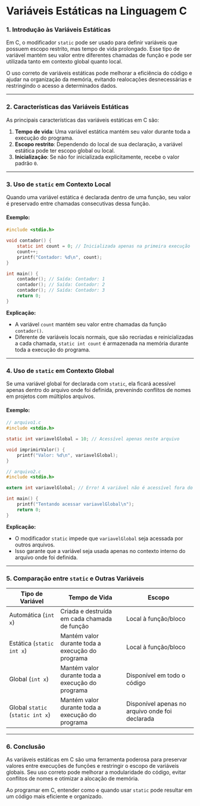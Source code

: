 # **Variáveis Estáticas na Linguagem C**

### 1. Introdução às Variáveis Estáticas

Em C, o modificador `static` pode ser usado para definir variáveis que possuem escopo restrito, mas tempo de vida prolongado. Esse tipo de variável mantém seu valor entre diferentes chamadas de função e pode ser utilizada tanto em contexto global quanto local.

O uso correto de variáveis estáticas pode melhorar a eficiência do código e ajudar na organização da memória, evitando realocações desnecessárias e restringindo o acesso a determinados dados.

---

### 2. Características das Variáveis Estáticas

As principais características das variáveis estáticas em C são:

1. **Tempo de vida**: Uma variável estática mantém seu valor durante toda a execução do programa.
2. **Escopo restrito**: Dependendo do local de sua declaração, a variável estática pode ter escopo global ou local.
3. **Inicialização**: Se não for inicializada explicitamente, recebe o valor padrão `0`.

---

### 3. Uso de `static` em Contexto Local

Quando uma variável estática é declarada dentro de uma função, seu valor é preservado entre chamadas consecutivas dessa função.

#### Exemplo:

```c
#include <stdio.h>

void contador() {
    static int count = 0; // Inicializada apenas na primeira execução
    count++;
    printf("Contador: %d\n", count);
}

int main() {
    contador(); // Saída: Contador: 1
    contador(); // Saída: Contador: 2
    contador(); // Saída: Contador: 3
    return 0;
}
```

**Explicação:**
- A variável `count` mantém seu valor entre chamadas da função `contador()`.
- Diferente de variáveis locais normais, que são recriadas e reinicializadas a cada chamada, `static int count` é armazenada na memória durante toda a execução do programa.

---

### 4. Uso de `static` em Contexto Global

Se uma variável global for declarada com `static`, ela ficará acessível apenas dentro do arquivo onde foi definida, prevenindo conflitos de nomes em projetos com múltiplos arquivos.

#### Exemplo:

```c
// arquivo1.c
#include <stdio.h>

static int variavelGlobal = 10; // Acessível apenas neste arquivo

void imprimirValor() {
    printf("Valor: %d\n", variavelGlobal);
}
```

```c
// arquivo2.c
#include <stdio.h>

extern int variavelGlobal; // Erro! A variável não é acessível fora do arquivo1.c

int main() {
    printf("Tentando acessar variavelGlobal\n");
    return 0;
}
```

**Explicação:**
- O modificador `static` impede que `variavelGlobal` seja acessada por outros arquivos.
- Isso garante que a variável seja usada apenas no contexto interno do arquivo onde foi definida.

---

### 5. Comparação entre `static` e Outras Variáveis

| Tipo de Variável  | Tempo de Vida | Escopo |
|------------------|--------------|--------|
| Automática (`int x`) | Criada e destruída em cada chamada de função | Local à função/bloco |
| Estática (`static int x`) | Mantém valor durante toda a execução do programa | Local à função/bloco |
| Global (`int x`) | Mantém valor durante toda a execução do programa | Disponível em todo o código |
| Global `static` (`static int x`) | Mantém valor durante toda a execução do programa | Disponível apenas no arquivo onde foi declarada |

---

### 6. Conclusão

As variáveis estáticas em C são uma ferramenta poderosa para preservar valores entre execuções de funções e restringir o escopo de variáveis globais. Seu uso correto pode melhorar a modularidade do código, evitar conflitos de nomes e otimizar a alocação de memória.

Ao programar em C, entender como e quando usar `static` pode resultar em um código mais eficiente e organizado.

